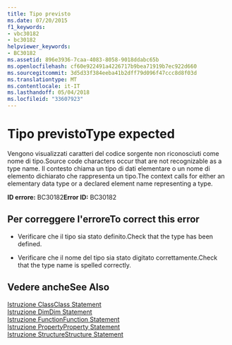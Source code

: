 ```yaml
---
title: Tipo previsto
ms.date: 07/20/2015
f1_keywords:
- vbc30182
- bc30182
helpviewer_keywords:
- BC30182
ms.assetid: 896e3936-7caa-4083-8058-9018ddabc65b
ms.openlocfilehash: cf60e922491a4226717b9bea71919b7ec922d660
ms.sourcegitcommit: 3d5d33f384eeba41b2dff79d096f47ccc8d8f03d
ms.translationtype: MT
ms.contentlocale: it-IT
ms.lasthandoff: 05/04/2018
ms.locfileid: "33607923"
---
```

# <a name="type-expected"></a><span data-ttu-id="c7178-102">Tipo previsto</span><span class="sxs-lookup"><span data-stu-id="c7178-102">Type expected</span></span>
<span data-ttu-id="c7178-103">Vengono visualizzati caratteri del codice sorgente non riconosciuti come nome di tipo.</span><span class="sxs-lookup"><span data-stu-id="c7178-103">Source code characters occur that are not recognizable as a type name.</span></span> <span data-ttu-id="c7178-104">Il contesto chiama un tipo di dati elementare o un nome di elemento dichiarato che rappresenta un tipo.</span><span class="sxs-lookup"><span data-stu-id="c7178-104">The context calls for either an elementary data type or a declared element name representing a type.</span></span>  
  
 <span data-ttu-id="c7178-105">**ID errore:** BC30182</span><span class="sxs-lookup"><span data-stu-id="c7178-105">**Error ID:** BC30182</span></span>  
  
## <a name="to-correct-this-error"></a><span data-ttu-id="c7178-106">Per correggere l'errore</span><span class="sxs-lookup"><span data-stu-id="c7178-106">To correct this error</span></span>  
  
-   <span data-ttu-id="c7178-107">Verificare che il tipo sia stato definito.</span><span class="sxs-lookup"><span data-stu-id="c7178-107">Check that the type has been defined.</span></span>  
  
-   <span data-ttu-id="c7178-108">Verificare che il nome del tipo sia stato digitato correttamente.</span><span class="sxs-lookup"><span data-stu-id="c7178-108">Check that the type name is spelled correctly.</span></span>  
  
## <a name="see-also"></a><span data-ttu-id="c7178-109">Vedere anche</span><span class="sxs-lookup"><span data-stu-id="c7178-109">See Also</span></span>  
 [<span data-ttu-id="c7178-110">Istruzione Class</span><span class="sxs-lookup"><span data-stu-id="c7178-110">Class Statement</span></span>](../../visual-basic/language-reference/statements/class-statement.md)  
 [<span data-ttu-id="c7178-111">Istruzione Dim</span><span class="sxs-lookup"><span data-stu-id="c7178-111">Dim Statement</span></span>](../../visual-basic/language-reference/statements/dim-statement.md)  
 [<span data-ttu-id="c7178-112">Istruzione Function</span><span class="sxs-lookup"><span data-stu-id="c7178-112">Function Statement</span></span>](../../visual-basic/language-reference/statements/function-statement.md)  
 [<span data-ttu-id="c7178-113">Istruzione Property</span><span class="sxs-lookup"><span data-stu-id="c7178-113">Property Statement</span></span>](../../visual-basic/language-reference/statements/property-statement.md)  
 [<span data-ttu-id="c7178-114">Istruzione Structure</span><span class="sxs-lookup"><span data-stu-id="c7178-114">Structure Statement</span></span>](../../visual-basic/language-reference/statements/structure-statement.md)
